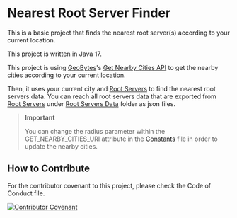 # Nearest Root Server Finder

This is a basic project that finds the nearest root server(s) according to your current location.

This project is written in Java 17.

This project is using [GeoBytes][geobytes-homepage]'s [Get Nearby Cities API][geobytes-get-nearby-cities-api-page] to get the nearby cities according to your current location.

Then, it uses your current city and [Root Servers][root-servers-homepage] to find the nearest root servers data. You can reach all root servers data that are exported from [Root Servers][root-servers-homepage] under [Root Servers Data][root-servers-data] folder as json files.

> **Important**
> 
> You can change the radius parameter within the GET_NEARBY_CITIES_URI attribute in the [Constants][constants-file] file in order to update the nearby cities.

## How to Contribute

For the contributor covenant to this project, please check the Code of Conduct file.

[![Contributor Covenant][contributor-covenant]](CODE_OF_CONDUCT.md)

[geobytes-homepage]: https://geobytes.com
[geobytes-get-nearby-cities-api-page]: https://geobytes.com/get-nearby-cities-api/
[root-servers-homepage]: https://root-servers.org/
[contributor-covenant]: https://img.shields.io/badge/Contributor%20Covenant-2.1-4baaaa.svg
[root-servers-data]: resources/root-servers-data
[constants-file]: src/Constants.java